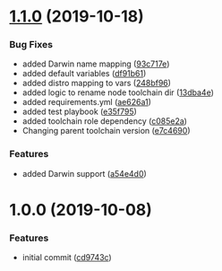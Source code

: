 # [1.1.0](https://github.com/mongodb-ansible-roles/ansible-role-nodejs-toolchain/compare/v1.0.0...v1.1.0) (2019-10-18)


### Bug Fixes

* added Darwin name mapping ([93c717e](https://github.com/mongodb-ansible-roles/ansible-role-nodejs-toolchain/commit/93c717e0c92c3aae7f721eb1bb0fa4fa6d65ed01))
* added default variables ([df91b61](https://github.com/mongodb-ansible-roles/ansible-role-nodejs-toolchain/commit/df91b61be5294218970d4382008695f1f0681969))
* added distro mapping to vars ([248bf96](https://github.com/mongodb-ansible-roles/ansible-role-nodejs-toolchain/commit/248bf9608da22ca0f6f4ab230a506c7ae9de0c9b))
* added logic to rename node toolchain dir ([13dba4e](https://github.com/mongodb-ansible-roles/ansible-role-nodejs-toolchain/commit/13dba4e3b4fee3f7fdacca882dba965ab1e6743a))
* added requirements.yml ([ae626a1](https://github.com/mongodb-ansible-roles/ansible-role-nodejs-toolchain/commit/ae626a15f984aa996e365bcfd86166e178100698))
* added test playbook ([e35f795](https://github.com/mongodb-ansible-roles/ansible-role-nodejs-toolchain/commit/e35f795e32478e0afda8bcee690b1793e2bda77a))
* added toolchain role dependency ([c085e2a](https://github.com/mongodb-ansible-roles/ansible-role-nodejs-toolchain/commit/c085e2ad79bcc92f5f3a25c31da1fc7ff5d6dc58))
* Changing parent toolchain version ([e7c4690](https://github.com/mongodb-ansible-roles/ansible-role-nodejs-toolchain/commit/e7c469000732e753915497a39127c72a5cb96618))


### Features

* added Darwin support ([a54e4d0](https://github.com/mongodb-ansible-roles/ansible-role-nodejs-toolchain/commit/a54e4d0bfdb6344b88d1b118ffbcd641073ef933))

# 1.0.0 (2019-10-08)


### Features

* initial commit ([cd9743c](https://github.com/mongodb-ansible-roles/ansible-role-nodejs/commit/cd9743c))
